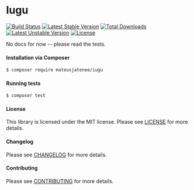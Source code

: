Iugu
================
[![Build Status](https://travis-ci.org/mateusjatenee/iugu.svg?branch=master)](https://travis-ci.org/mateusjatenee/iugu)
[![Latest Stable Version](https://poser.pugx.org/mateusjatenee/iugu/v/stable)](https://packagist.org/packages/mateusjatenee/iugu)
[![Total Downloads](https://poser.pugx.org/mateusjatenee/iugu/downloads)](https://packagist.org/packages/mateusjatenee/iugu)
[![Latest Unstable Version](https://poser.pugx.org/mateusjatenee/iugu/v/unstable)](https://packagist.org/packages/mateusjatenee/iugu)
[![License](https://poser.pugx.org/mateusjatenee/iugu/license)](https://packagist.org/packages/mateusjatenee/iugu)

No docs for now -- please read the tests.

#### Installation via Composer
``` bash
$ composer require mateusjatenee/iugu
```

#### Running tests
``` bash
$ composer test
```

#### License
This library is licensed under the MIT license. Please see [LICENSE](LICENSE.md) for more details.

#### Changelog
Please see [CHANGELOG](CHANGELOG.md) for more details.

#### Contributing
Please see [CONTRIBUTING](CONTRIBUTING.md) for more details.
